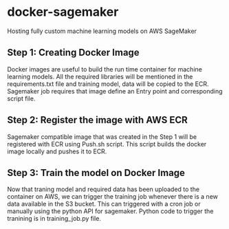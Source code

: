 # docker-sagemaker
Hosting fully custom machine learning models on AWS SageMaker

## Step 1: Creating Docker Image
Docker images are useful to build the run time container for machine learning models. All the required libraries will be mentioned in the requirements.txt file and training model, data will be copied to the ECR. Sagemaker job requires that image define an Entry point and corresponding script file.

## Step 2: Register the image with AWS ECR
Sagemaker compatible image that was created in the Step 1 will be registered with ECR using Push.sh script. This script builds the docker image locally and pushes it to ECR.

## Step 3: Train the model on Docker Image
Now that traning model and required data has been uploaded to the container on AWS, we can trigger the training job whenever there is a new data available in the S3 bucket. This can triggered with a cron job or manually using the python API for sagemaker. Python code to trigger the tranining is in training_job.py file.
